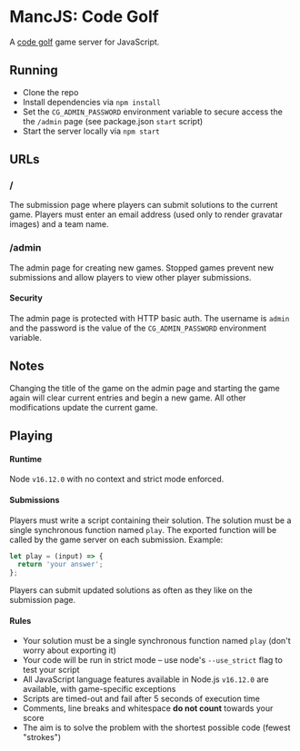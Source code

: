 # MancJS: Code Golf

A [code golf](https://en.wikipedia.org/wiki/Code_golf) game server for JavaScript.

## Running

- Clone the repo
- Install dependencies via `npm install`
- Set the `CG_ADMIN_PASSWORD` environment variable to secure access the the `/admin` page (see package.json `start` script)
- Start the server locally via `npm start`

## URLs

### /

The submission page where players can submit solutions to the current game. Players must enter an email address (used only to render gravatar images) and a team name.

### /admin

The admin page for creating new games. Stopped games prevent new submissions and allow players to view other player submissions.

#### Security

The admin page is protected with HTTP basic auth. The username is `admin` and the password is the value of the `CG_ADMIN_PASSWORD` environment variable.

## Notes

Changing the title of the game on the admin page and starting the game again will clear current entries and begin a new game. All other modifications update the current game.

## Playing

#### Runtime

Node `v16.12.0` with no context and strict mode enforced.

#### Submissions

Players must write a script containing their solution. The solution must be a single synchronous function named `play`. The exported function will be called by the game server on each submission. Example:

```js
let play = (input) => {
  return 'your answer';
};
```

Players can submit updated solutions as often as they like on the submission page.

#### Rules

- Your solution must be a single synchronous function named `play` (don't worry about exporting it)
- Your code will be run in strict mode – use node's `--use_strict` flag to test your script
- All JavaScript language features available in Node.js `v16.12.0` are available, with game-specific exceptions
- Scripts are timed-out and fail after 5 seconds of execution time
- Comments, line breaks and whitespace **do not count** towards your score
- The aim is to solve the problem with the shortest possible code (fewest "strokes")
